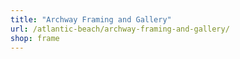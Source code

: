 ```yaml
---
title: "Archway Framing and Gallery"
url: /atlantic-beach/archway-framing-and-gallery/
shop: frame
---
```

